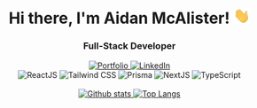 <div align="center">
  <h1>Hi there, I'm Aidan McAlister! <img src="https://raw.githubusercontent.com/ABSphreak/ABSphreak/master/gifs/Hi.gif" width="30px"></h1>
</div>

<div align="center">
  <h3>Full-Stack Developer</h3>
</div>

<div align="center">
  <a href="https://www.aidanmcalister.com" target="_blank">
    <img src="https://img.shields.io/badge/Check%20out%20my%20portfolio-%23d4494c?style=for-the-badge" alt="Portfolio" />
  </a>
  <a href="https://www.linkedin.com/in/aidan-mcalister-2454102a0" target="_blank">
    <img src="https://img.shields.io/badge/-Aidan%20McAlister-blue?style=for-the-badge&logo=Linkedin&logoColor=white&link=https://www.linkedin.com/in/aidan-mcalister-2454102a0" alt="LinkedIn" />
  </a>
</div>

<!---
---

- 🔭 I’m currently working on **Web Development Projects**.
- 🌱 Always learning.
- 👯 I’m looking to collaborate and contribute to **open source**.
- 💬 Ask me about RedwoodJS, React, Tailwind, JavaScript, etc.

---
-->
<div align="center">
  <img width="50" src="https://user-images.githubusercontent.com/25181517/183897015-94a058a6-b86e-4e42-a37f-bf92061753e5.png" alt="ReactJS" title="ReactJS"/>
  <img width="50" src="https://user-images.githubusercontent.com/25181517/202896760-337261ed-ee92-4979-84c4-d4b829c7355d.png" alt="Tailwind CSS" title="Tailwind CSS"/>
  <img width="50" src="https://cdn.jsdelivr.net/gh/devicons/devicon@latest/icons/prisma/prisma-original.svg" alt="Prisma" title="Prisma"/>
  <img width="50" src="https://img.icons8.com/?size=100&id=MWiBjkuHeMVq&format=png&color=000000" alt="NextJS" title="NextJS"/>
  <img width="50" src="https://user-images.githubusercontent.com/25181517/183890598-19a0ac2d-e88a-4005-a8df-1ee36782fde1.png" alt="TypeScript" title="TypeScript"/>
</div>

<br>


<div align="center">
  <a href="#">
    <img src="https://github-readme-stats.vercel.app/api?username=aidankmcalister&show_icons=true&theme=dark" alt="Github stats" height="200">
  </a>
  <a href="#">
    <img src="https://github-readme-stats.vercel.app/api/top-langs/?username=aidankmcalister&show_icons=true&theme=dark&layout=donut" alt="Top Langs" height="200">
  </a>
</div>



